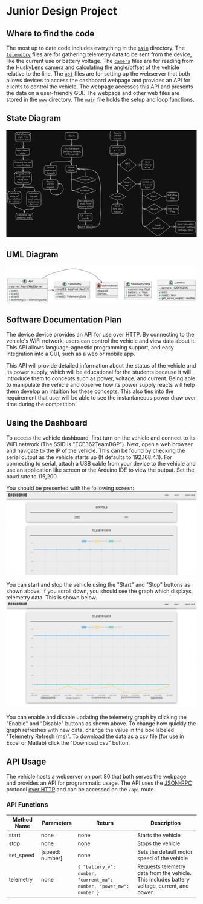 # Junior Design Project

## Where to find the code

The most up to date code includes everything in the [`main`](main) directory.
The [`telemetry`](main/telemetry.h) files are for gathering telemetry data to
be sent from the device, like the current use or battery voltage.  The
[`camera`](main/camera.h) files are for reading from the HuskyLens camera and
calculating the angle/offset of the vehicle relative to the line.  The
[`api`](main/api.h) files are for setting up the webserver that both allows
devices to access the dashboard webpage and provides an API for clients to
control the vehicle. The webpage accesses this API and presents the data on a
user-friendly GUI. The webpage and other web files are stored in the
[`www`](main/data/www) directory. The [`main`](main/main.ino) file holds the
setup and loop functions.


## State Diagram

![state diagram](docs/state_diagram.png)


## UML Diagram

![uml diagram](docs/uml_diagram.png)


## Software Documentation Plan

The device device provides an API for use over HTTP. By connecting to the
vehicle's WiFi network, users can control the vehicle and view data about it.
This API allows language-agnostic programming support, and easy integration
into a GUI, such as a web or mobile app.

This API will provide detailed information about the status of the vehicle and
its power supply, which will be educational for the students because it will
introduce them to concepts such as power, voltage, and current. Being able to
manipulate the vehicle and observe how its power supply reacts will help them
develop an intuition for these concepts. This also ties into the requirement
that user will be able to see the instantaneous power draw over time during the
competition.


## Using the Dashboard

To access the vehicle dashboard, first turn on the vehicle and connect to its
WiFi network (The SSID is "ECE362TeamBGP"). Next, open a web browser and
navigate to the IP of the vehicle. This can be found by checking the serial
output as the vehicle starts up (It defaults to 192.168.4.1). For connecting to
serial, attach a USB cable from your device to the vehicle and use an
application like screen or the Arduino IDE to view the output. Set the baud
rate to 115,200.

You should be presented with the following screen:
![dashboard controls](docs/dashboard_controls.png)

You can start and stop the vehicle using the "Start" and "Stop" buttons as
shown above.  If you scroll down, you should see the graph which displays
telemetry data. This is shown below.
![dashboard telemetry](docs/dashboard_telemetry.png)

You can enable and disable updating the telemetry graph by clicking the
"Enable" and "Disable" buttons as shown above. To change how quickly the graph
refreshes with new data, change the value in the box labeled "Telemetry Refresh
(ms)". To download the data as a csv file (for use in Excel or Matlab) click
the "Download csv" button.


## API Usage

The vehicle hosts a webserver on port 80 that both serves the webpage and
provides an API for programmatic usage. The API uses the [JSON-RPC](https://www.jsonrpc.org/)
protocol [over HTTP](https://www.simple-is-better.org/json-rpc/transport_http.html)
and can be accessed on the `/api` route.


### API Functions

| Method Name | Parameters      | Return                                                              | Description                                                                                 |
|-------------|-----------------|---------------------------------------------------------------------|---------------------------------------------------------------------------------------------|
| start       | none            | none                                                                | Starts the vehicle                                                                          |
| stop        | none            | none                                                                | Stops the vehicle                                                                           |
| set_speed   | [speed: number] | none                                                                | Sets the default motor speed of the vehicle                                                 |
| telemetry   | none            | `{ "battery_v": number, "current_ma": number, "power_mw": number }` | Requests telemetry data from the vehicle. This includes battery voltage, current, and power |
